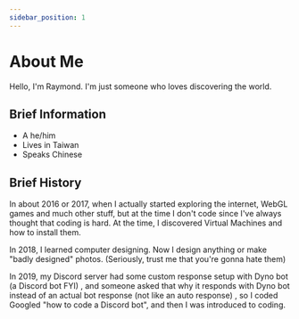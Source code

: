 ```yaml
---
sidebar_position: 1
---
```


# About Me

Hello, I'm Raymond. I'm just someone who loves discovering the world.

## Brief Information

- A he/him
- Lives in Taiwan
- Speaks Chinese

## Brief History

In about 2016 or 2017, when I actually started exploring the internet, WebGL games and much other stuff, but at the time I don't code since I've always thought that coding is hard. At the time, I discovered Virtual Machines and how to install them.

In 2018, I learned computer designing. Now I design anything or make "badly designed" photos. (Seriously, trust me that you're gonna hate them)

In 2019, my Discord server had some custom response setup with Dyno bot (a Discord bot FYI) , and someone asked that why it responds with Dyno bot instead of an actual bot response (not like an auto response) , so I coded Googled "how to code a Discord bot", and then I was introduced to coding.
